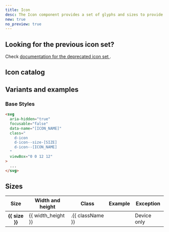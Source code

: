 ```yaml
---
title: Icon
desc: The Icon component provides a set of glyphs and sizes to provide context your application.
new: true
no_preview: true
---
```


<aside class="d-notice d-notice--info d-mt24 d-wmx100p" role="status" aria-hidden="false">
  <div class="d-notice__icon">
    <icon-info></icon-info>
  </div>
  <div class="d-notice__content d-stack4">
    <h2 class="d-notice__title">Looking for the previous icon set?</h2>
    <p class="d-notice__message">
      Check
      <a
        href="https://dialpad.design/version6/design/icons/system.html"
        class="d-link"
        target="_blank"
      >
       documentation for the deprecated icon set
      </a>.
    </p>
  </div>
</aside>

## Icon catalog

<icon-catalog></icon-catalog>

## Variants and examples

### Base Styles

<code-well-header>
    <inbox-icon></inbox-icon>
</code-well-header>

```html
<svg
  aria-hidden="true"
  focusable="false"
  data-name="[ICON_NAME]"
  class="
    d-icon
    d-icon--size-[SIZE]
    d-icon--[ICON_NAME]
  "
  viewBox="0 0 12 12"
>
  ...
</svg>
```

## Sizes

<table class="d-table dialtone-doc-table">
  <thead>
    <tr>
      <th scope="col">Size</th>
      <th scope="col">Width and height</th>
      <th scope="col" class="d-w35p">Class</th>
      <th scope="col" class="d-ta-center">Example</th>
      <th scope="col"><span class="d-vi-visible-sr">Exception</span></th>
    </tr>
  </thead>
  <tbody>
    <tr v-for="{size, width_height, className, deviceOnly } in sizes">
      <th scope="row">{{ size }}</th>
      <td class="d-ff-mono d-fs-100">{{ width_height }}</td>
      <td class="d-ff-mono d-fs-100">.{{ className }}</td>
      <td class="d-ta-center">
        <inbox-icon :class="className" />
      </td>
      <td class="d-ta-right">
        <span v-if="deviceOnly" class="d-badge d-mr8 d-mb8 d-badge">Device only</span>
      </td>
    </tr>
  </tbody>
</table>

<script setup>
    import IconInfo from '@v7Icons/Info.vue';
    import IconCatalog from "@views/IconCatalog.vue";
    import InboxIcon from '@v7Icons/Inbox.vue';
    import { sizes } from '@data/icon.json';
</script>
